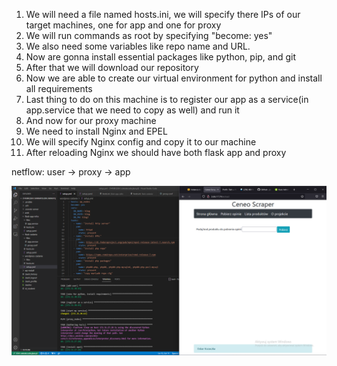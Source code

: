 1. We will need a file named hosts.ini, we will specify there IPs of our target machines, one for app and one for proxy
2. We will run commands as root by specifying "become: yes"
3. We also need some variables like repo name and URL.
4. Now are gonna install essential packages like python, pip, and git
5. After that we will download our repository
6. Now we are able to create our virtual environment for python and install all requirements
7. Last thing to do on this machine is to register our app as a service(in app.service that we need to copy as well) and run it
8. And now for our proxy machine
9. We need to install Nginx and EPEL
10. We will specify Nginx config and copy it to our machine
11. After reloading Nginx we should have both flask app and proxy

netflow:
user -> proxy -> app 

![alt text](https://github.com/OskarKozaczka/flask-app-ansible-automation/blob/main/fl.png?raw=true)
